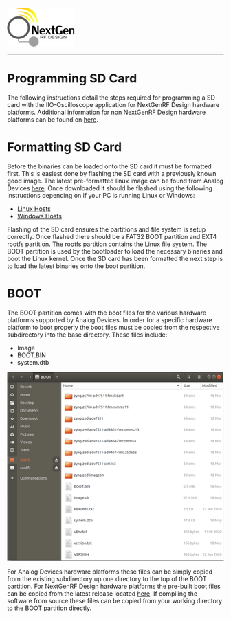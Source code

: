 ![logo](../docs/images/ngrf_logo.png)

---
# Programming SD Card

The following instructions detail the steps required for programming a SD card with the IIO-Oscilloscope application for NextGenRF Design hardware platforms.  Additional information for non NextGenRF Design hardware platforms can be found on [here](https://swdownloads.analog.com/cse/kuiper/image_2021-07-28-ADI-Kuiper-full.zip).

# Formatting SD Card

Before the binaries can be loaded onto the SD card it must be formatted first.  This is easiest done by flashing the SD card with a previously known good image.  The latest pre-formatted linux image can be found from Analog Devices [here](https://swdownloads.analog.com/cse/kuiper/2021-02-23-ADI-Kuiper.img.xz).  Once downloaded it should be flashed using the following instructions depending on if your PC is running Linux or Windows:
- [Linux Hosts](https://wiki.analog.com/resources/tools-software/linux-software/zynq_images/linux_hosts)
- [Windows Hosts](https://wiki.analog.com/resources/tools-software/linux-software/zynq_images/windows_hosts)

Flashing of the SD card ensures the partitions and file system is setup correctly.  Once flashed there should be a FAT32 BOOT partition and EXT4 rootfs partition.  The rootfs partition contains the Linux file system.  The BOOT partition is used by the bootloader to load the necessary binaries and boot the Linux kernel.  Once the SD card has been formatted the next step is to load the latest binaries onto the boot partition.

# BOOT

The BOOT partition comes with the boot files for the various hardware platforms supported by Analog Devices.  In order for a specific hardware platform to boot properly the boot files must be copied from the respective subdirectory into the base directory.  These files include:

- Image
- BOOT.BIN
- system.dtb

![sd_card_files](images/sd_card_files.png)

For Analog Devices hardware platforms these files can be simply copied from the existing subdirectory up one directory to the top of the BOOT partition.  For NextGenRF Design hardware platforms the pre-built boot files can be copied from the latest release located [here](https://github.com/NextGenRF-Design-Inc/iio-oscilloscope/releases).  If compiling the software from source these files can be copied from your working directory to the BOOT partition directly.   


